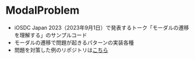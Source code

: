 # ModalProblem

* iOSDC Japan 2023（2023年9月1日）で発表するトーク「モーダルの遷移を理解する」のサンプルコード
* モーダルの遷移で問題が起きるパターンの実装各種
* 問題を対策した例のリポジトリは[こちら](https://github.com/objective-audio/ModalArchitecture)